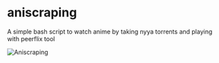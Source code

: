 # aniscraping
A simple bash script to watch anime by taking nyya torrents and playing with peerflix tool

![Aniscraping](/https://github.com/IamJony/semi-nord-theme-bluefish/blob/main/Screenshot_2023-05-06-11-27-24_1366x768.png)
